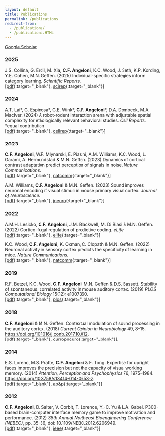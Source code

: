 ```yaml
---
layout: default
title: Publications
permalink: /publications
redirect-from:
  - /publications/
  - /publications.HTML
---
```


 [Google Scholar]({{site.googlescholar}})

### 2025

J.S. Collina, G. Erdil, M. Xia, **C.F. Angeloni**, K.C. Wood, J. Seth, K.P. Kording, Y.E. Cohen, M.N. Geffen. (2025) Individual-specific strategies inform category learning. *Scientific Reports.* <br/>[[pdf]({{baseurl}}/assets/publications/Collina25a.pdf){:target="_blank"}, [scirep](https://www.nature.com/articles/s41598-024-82219-8.epdf?sharing_token=gUKzuJtjpaOU_gwI3iEnitRgN0jAjWel9jnR3ZoTv0MEF_jlQnPoQa0RQf9TgYdiudlzNU-UI-RRTqDHtYlG1sVWdaQYTWe5N7PvkLCZE2ZqInR_Ny_Trm81iQ1m_aBRVMAlILQEgDoP_BbK7snJvZazG6GRhCRyaG_T-LEUDzY%3D){:target="_blank"}]

### 2024

A.T. Lai\*, G. Espinosa\*, G.E. Wink\*, **C.F. Angeloni**\*, D.A. Dombeck, M.A. MacIver. (2024) A robot-rodent interaction arena with adjustable spatial complexity for ethologically relevant behavioral studies. *Cell Reports.* <br/>\*equal contribution<br/>[[pdf]({{baseurl}}/assets/publications/Lai24a.pdf){:target="_blank"}, [cellrep](https://www.sciencedirect.com/science/article/pii/S2211124723016820){:target="_blank"}]

### 2023

**C.F. Angeloni**, W.F. Mlynarski, E. Piasini, A.M. Williams, K.C. Wood, L. Garami, A. Hermundstad & M.N. Geffen. (2023) Dynamics of cortical contrast adaptation predict perception of signals in noise. *Nature Communications.* <br/>[[pdf]({{baseurl}}/assets/publications/Ange23a.pdf){:target="_blank"}, [natcomm](https://www.nature.com/articles/s41467-023-40477-6){:target="_blank"}]

A.M. Williams, **C.F. Angeloni** & M.N. Geffen. (2023) Sound improves neuronal encoding if visual stimuli in mouse primary visual cortex. *Journal of Neuroscience.* <br/>[[pdf]({{baseurl}}/assets/publications/Will23a.pdf){:target="_blank"}, [jneuro](https://www.jneurosci.org/content/43/16/2885.abstract){:target="_blank"}]


### 2022

A.M.H. Lesicko, **C.F. Angeloni**, J.M. Blackwell, M. Di Biasi & M.N. Geffen. (2022) Cortico-fugal regulation of predictive coding. *eLife.* <br/>[[pdf]({{baseurl}}/assets/publications/Lesi22a.pdf){:target="_blank"}, [elife](https://elifesciences.org/articles/73289){:target="_blank"}]

K.C. Wood, **C.F. Angeloni**, K. Oxman, C. Clopath & M.N. Geffen. (2022) Neuronal activity in sensory cortex predicts the specificity of learning in mice. *Nature Communications.*  <br/>[[pdf]({{baseurl}}/assets/publications/Wood22a.pdf){:target="_blank"}, [natcomm](https://www.nature.com/articles/s41467-022-28784-w){:target="_blank"}]

### 2019

R.F. Betzel, K.C. Wood, **C.F. Angeloni**, M.N. Geffen & D.S. Bassett. Stability of spontaneous, correlated activity in mouse auditory cortex. (2019) *PLOS Computational Biology* 15(12): e1007360. <br/>[[pdf]({{baseurl}}/assets/publications/2019-08-24_stability-of-spontaneous-correlated-activity-in-mouse-auditory-cortex.pdf){:target="_blank"}, [plos](https://doi.org/10.1371/journal.pcbi.1007360){:target="_blank"}]

### 2018

**C.F. Angeloni** & M.N. Geffen. Contextual modulation of sound processing in the auditory cortex. (2018) *Current Opinion in Neurobiology* 49, 8–15. https://doi.org/10.1016/j.conb.2017.10.012. <br/>[[pdf]({{baseurl}}/assets/publications/2017-10-01_contextual_modulation_of_sound_processing_in_the_auditory_cortex.pdf){:target="_blank"}, [curropneuro](https://www.sciencedirect.com/science/article/pii/S0959438817302325){:target="_blank"}].


### 2014

E.S. Lorenc, M.S. Pratte, **C.F. Angeloni** & F. Tong. Expertise for upright faces improves the precision but not the capacity of visual working memory. (2014) *Attention, Perception and Psychophysics* 76, 1975–1984. https://doi.org/10.3758/s13414-014-0653-z. <br/>[[pdf]({{baseurl}}/assets/publications/2014-03-14_expertise_for_upright_faces_improves_the_precision_but_not_the_capacity_of_visual_working_memory.pdf){:target="_blank"}, [ap&p](https://link.springer.com/article/10.3758/s13414-014-0653-z){:target="_blank"}]


### 2012

**C.F. Angeloni**, D. Salter, V. Corbit, T. Lorence, Y.-C. Yu & L.A. Gabel. P300-based brain-computer interface memory game to improve motivation and performance. (2012) *38th Annual Northeast Bioengineering Conference (NEBEC)*, pp. 35-36, doi: 10.1109/NEBC.2012.6206949. <br/>[[pdf]({{baseurl}}/assets/publications/2012-06-01_P300-based-brain-computer-interface-memory-game-to-improve-motivation-and-performance.pdf){:target="_blank"}, [ieee](https://ieeexplore.ieee.org/abstract/document/6206949){:target="_blank"}]
